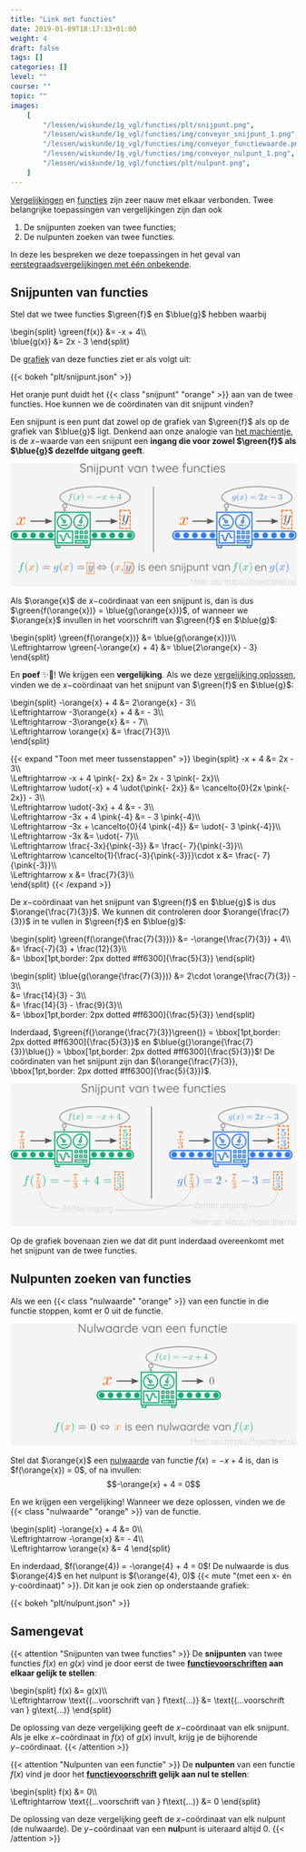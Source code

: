 ```yaml
---
title: "Link met functies"
date: 2019-01-09T18:17:33+01:00
weight: 4
draft: false
tags: []
categories: []
level: ""
course: ""
topic: ""
images:
    [
        "/lessen/wiskunde/1g_vgl/functies/plt/snijpunt.png",
        "/lessen/wiskunde/1g_vgl/functies/img/conveyor_snijpunt_1.png",
        "/lessen/wiskunde/1g_vgl/functies/img/conveyor_functiewaarde.png",
        "/lessen/wiskunde/1g_vgl/functies/img/conveyor_nulpunt_1.png",
        "/lessen/wiskunde/1g_vgl/functies/plt/nulpunt.png",
    ]
---
```


[Vergelijkingen](intro) en [functies](../functies/intro) zijn zeer nauw
met elkaar verbonden. Twee belangrijke toepassingen van vergelijkingen zijn dan
ook

1. De snijpunten zoeken van twee functies;
2. De nulpunten zoeken van twee functies.

In deze les bespreken we deze toepassingen in het geval van
[eerstegraadsvergelijkingen met één onbekende](oplossen).

## Snijpunten van functies

Stel dat we twee functies $\green{f}$ en $\blue{g}$ hebben waarbij

\begin{split}
\green{f(x)} &= -x + 4\\\\\
 \blue{g(x)} &= 2x - 3
\end{split}

De [grafiek](../functies/grafiek) van deze functies ziet er als volgt uit:

{{< bokeh "plt/snijpunt.json" >}}

Het oranje punt duidt het {{< class "snijpunt" "orange" >}} aan van de twee functies. Hoe kunnen we de coördinaten van dit snijpunt vinden?

Een snijpunt is een punt dat zowel op de grafiek van $\green{f}$ als op de grafiek van $\blue{g}$ ligt. Denkend aan onze analogie van [het machientje](../functies/intro#een-functie-is-een-machientje), is de $x-$waarde van een snijpunt een **ingang die voor zowel $\green{f}$ als $\blue{g}$ dezelfde uitgang geeft**.

![](img/conveyor_snijpunt_1.png )

Als $\orange{x}$ de $x-$coördinaat van een snijpunt is, dan is dus $\green{f(\orange{x})} = \blue{g(\orange{x})}$, of wanneer we $\orange{x}$ invullen in het voorschrift van $\green{f}$ en $\blue{g}$:

\begin{split}
\green{f(\orange{x})} &= \blue{g(\orange{x})}\\\\\
\Leftrightarrow \green{-\orange{x} + 4} &= \blue{2\orange{x} - 3}
\end{split}

En **poef** ✨🧙! We krijgen een **vergelijking**. Als we deze [vergelijking
oplossen](eerste_graad), vinden we de $x-$coördinaat van het snijpunt van
$\green{f}$ en $\blue{g}$:

\begin{split}
-\orange{x} + 4 &= 2\orange{x} - 3\\\\\
 \Leftrightarrow -3\orange{x} + 4 &= - 3\\\\\
 \Leftrightarrow -3\orange{x} &= - 7\\\\\
 \Leftrightarrow \orange{x} &= \frac{7}{3}\\\\\
\end{split}

{{< expand "Toon met meer tussenstappen" >}}
\begin{split}
-x + 4 &= 2x - 3\\\\\
 \Leftrightarrow -x + 4 \pink{- 2x} &= 2x - 3 \pink{- 2x}\\\\\
 \Leftrightarrow \udot{-x} + 4 \udot{\pink{- 2x}} &= \cancelto{0}{2x \pink{- 2x}} - 3\\\\\
 \Leftrightarrow \udot{-3x} + 4 &= - 3\\\\\
 \Leftrightarrow -3x + 4 \pink{-4} &= - 3 \pink{-4}\\\\\
 \Leftrightarrow -3x + \cancelto{0}{4 \pink{-4}} &= \udot{- 3 \pink{-4}}\\\\\
 \Leftrightarrow -3x &= \udot{- 7}\\\\\
 \Leftrightarrow \frac{-3x}{\pink{-3}} &= \frac{- 7}{\pink{-3}}\\\\\
 \Leftrightarrow \cancelto{1}{\frac{-3}{\pink{-3}}}\cdot x &= \frac{- 7}{\pink{-3}}\\\\\
 \Leftrightarrow x &= \frac{7}{3}\\\\\
\end{split}
{{< /expand >}}

De $x-$coördinaat van het snijpunt van $\green{f}$ en $\blue{g}$ is dus
$\orange{\frac{7}{3}}$. We kunnen dit controleren door $\orange{\frac{7}{3}}$ in te vullen in $\green{f}$ en $\blue{g}$:

\begin{split}
\green{f(\orange{\frac{7}{3}})} &= -\orange{\frac{7}{3}} + 4\\\\\
 &= \frac{-7}{3} + \frac{12}{3}\\\\\
 &= \bbox[1pt,border: 2px dotted #ff6300]{\frac{5}{3}}
\end{split}

\begin{split}
\blue{g(\orange{\frac{7}{3}})} &= 2\cdot \orange{\frac{7}{3}} - 3\\\\\
 &= \frac{14}{3} - 3\\\\\
 &= \frac{14}{3} - \frac{9}{3}\\\\\
 &= \bbox[1pt,border: 2px dotted #ff6300]{\frac{5}{3}}
\end{split}

Inderdaad, $\green{f(}\orange{\frac{7}{3}}\green{)} = \bbox[1pt,border: 2px dotted #ff6300]{\frac{5}{3}}$ en $\blue{g(}\orange{\frac{7}{3}}\blue{)} = \bbox[1pt,border: 2px dotted #ff6300]{\frac{5}{3}}$! De coördinaten van het snijpunt zijn dan $(\orange{\frac{7}{3}}, \bbox[1pt,border: 2px dotted #ff6300]{\frac{5}{3}})$.

![](img/conveyor_functiewaarde.png )

Op de grafiek bovenaan zien we dat dit punt inderdaad overeenkomt met het snijpunt van de twee functies.

## Nulpunten zoeken van functies

Als we een {{< class "nulwaarde" "orange" >}} van een functie in die functie stoppen, komt er $0$ uit de functie.

![](img/conveyor_nulpunt_1.png )

Stel dat $\orange{x}$ een [nulwaarde](../functies/nulpunten#nulwaarden-van-een-functie) van functie $f(x) = -x + 4$ is, dan is $f(\orange{x}) = 0$, of na invullen:
$$-\orange{x} + 4 = 0$$

En we krijgen een vergelijking! Wanneer we deze oplossen, vinden we de {{< class "nulwaarde" "orange" >}} van de functie.

\begin{split}
-\orange{x} + 4 &= 0\\\\\
\Leftrightarrow -\orange{x} &= - 4\\\\\
\Leftrightarrow \orange{x} &= 4
\end{split}

En inderdaad, $f(\orange{4}) = -\orange{4} + 4 = 0$! De nulwaarde is dus
$\orange{4}$ en het nulpunt is $(\orange{4}, 0)$
{{< mute "(met een x- én y-coördinaat)" >}}.
Dit kan je ook zien op onderstaande grafiek:

{{< bokeh "plt/nulpunt.json" >}}

## Samengevat

{{< attention "Snijpunten van twee functies" >}}
De **snijpunten** van twee functies $f(x)$ en $g(x)$ vind je door eerst de twee **[functievoorschriften](../functies/voorschrift) aan elkaar gelijk te stellen**:

\begin{split}
f(x) &= g(x)\\\\\
\Leftrightarrow \text{(...voorschrift van } f\text{...)} &= \text{(...voorschrift van } g\text{...)}
\end{split}

De oplossing van deze vergelijking geeft de $x-$coördinaat van elk snijpunt. Als je elke $x-$coördinaat in $f(x)$ of $g(x)$ invult, krijg je de bijhorende $y-$coördinaat.
{{< /attention >}}

{{< attention "Nulpunten van een functie" >}}
De **nulpunten** van een functie $f(x)$ vind je door het **[functievoorschrift](../functies/voorschrift) gelijk aan nul te stellen**:

\begin{split}
f(x) &= 0\\\\\
\Leftrightarrow \text{(...voorschrift van } f\text{...)} &= 0
\end{split}

De oplossing van deze vergelijking geeft de $x-$coördinaat van elk nulpunt (de nulwaarde). De $y-$coördinaat van een **nul**punt is uiteraard altijd $0$.
{{< /attention >}}
